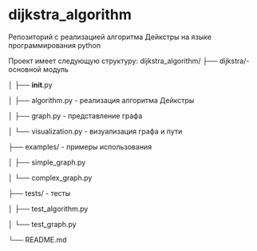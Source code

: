 # dijkstra_algorithm
Репозиторий с реализацией алгоритма Дейкстры на языке программирования python

Проект имеет следующую структуру:
dijkstra_algorithm/
├── dijkstra/- основной модуль

│   ├── __init__.py

│   ├── algorithm.py - реализация алгоритма Дейкстры

│   ├── graph.py - представление графа

│   └── visualization.py - визуализация графа и пути

├── examples/ - примеры использования

│   ├── simple_graph.py

│   └── complex_graph.py

├── tests/ - тесты

│   ├── test_algorithm.py

│   └── test_graph.py

└── README.md
